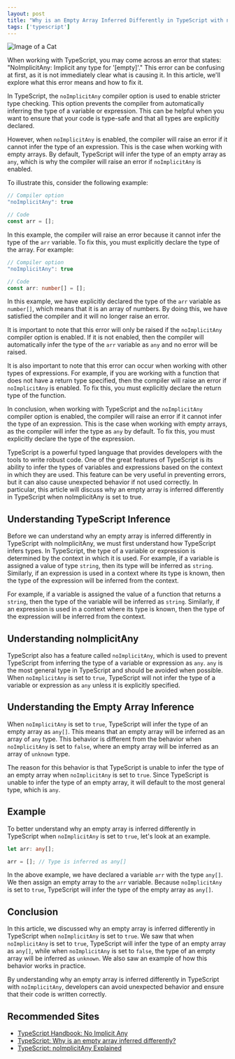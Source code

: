 ```yaml
---
layout: post
title: "Why is an Empty Array Inferred Differently in TypeScript with noImplicitAny?"
tags: ['typescript']
---
```


![Image of a Cat](http://source.unsplash.com/1600x900/?cat)

When working with TypeScript, you may come across an error that states: "NoImplicitAny: Implicit any type for '[empty]'." This error can be confusing at first, as it is not immediately clear what is causing it. In this article, we'll explore what this error means and how to fix it.

In TypeScript, the `noImplicitAny` compiler option is used to enable stricter type checking. This option prevents the compiler from automatically inferring the type of a variable or expression. This can be helpful when you want to ensure that your code is type-safe and that all types are explicitly declared.

However, when `noImplicitAny` is enabled, the compiler will raise an error if it cannot infer the type of an expression. This is the case when working with empty arrays. By default, TypeScript will infer the type of an empty array as `any`, which is why the compiler will raise an error if `noImplicitAny` is enabled.

To illustrate this, consider the following example:

```typescript
// Compiler option
"noImplicitAny": true

// Code
const arr = [];
```

In this example, the compiler will raise an error because it cannot infer the type of the `arr` variable. To fix this, you must explicitly declare the type of the array. For example:

```typescript
// Compiler option
"noImplicitAny": true

// Code
const arr: number[] = [];
```

In this example, we have explicitly declared the type of the `arr` variable as `number[]`, which means that it is an array of numbers. By doing this, we have satisfied the compiler and it will no longer raise an error.

It is important to note that this error will only be raised if the `noImplicitAny` compiler option is enabled. If it is not enabled, then the compiler will automatically infer the type of the `arr` variable as `any` and no error will be raised.

It is also important to note that this error can occur when working with other types of expressions. For example, if you are working with a function that does not have a return type specified, then the compiler will raise an error if `noImplicitAny` is enabled. To fix this, you must explicitly declare the return type of the function.

In conclusion, when working with TypeScript and the `noImplicitAny` compiler option is enabled, the compiler will raise an error if it cannot infer the type of an expression. This is the case when working with empty arrays, as the compiler will infer the type as `any` by default. To fix this, you must explicitly declare the type of the expression.

TypeScript is a powerful typed language that provides developers with the tools to write robust code. One of the great features of TypeScript is its ability to infer the types of variables and expressions based on the context in which they are used. This feature can be very useful in preventing errors, but it can also cause unexpected behavior if not used correctly. In particular, this article will discuss why an empty array is inferred differently in TypeScript when noImplicitAny is set to true.

## Understanding TypeScript Inference

Before we can understand why an empty array is inferred differently in TypeScript with noImplicitAny, we must first understand how TypeScript infers types. In TypeScript, the type of a variable or expression is determined by the context in which it is used. For example, if a variable is assigned a value of type `string`, then its type will be inferred as `string`. Similarly, if an expression is used in a context where its type is known, then the type of the expression will be inferred from the context.

For example, if a variable is assigned the value of a function that returns a `string`, then the type of the variable will be inferred as `string`. Similarly, if an expression is used in a context where its type is known, then the type of the expression will be inferred from the context.

## Understanding noImplicitAny

TypeScript also has a feature called `noImplicitAny`, which is used to prevent TypeScript from inferring the type of a variable or expression as `any`. `any` is the most general type in TypeScript and should be avoided when possible. When `noImplicitAny` is set to `true`, TypeScript will not infer the type of a variable or expression as `any` unless it is explicitly specified.

## Understanding the Empty Array Inference

When `noImplicitAny` is set to `true`, TypeScript will infer the type of an empty array as `any[]`. This means that an empty array will be inferred as an array of `any` type. This behavior is different from the behavior when `noImplicitAny` is set to `false`, where an empty array will be inferred as an array of `unknown` type.

The reason for this behavior is that TypeScript is unable to infer the type of an empty array when `noImplicitAny` is set to `true`. Since TypeScript is unable to infer the type of an empty array, it will default to the most general type, which is `any`.

## Example

To better understand why an empty array is inferred differently in TypeScript when `noImplicitAny` is set to `true`, let's look at an example.

```typescript
let arr: any[];

arr = []; // Type is inferred as any[]
```

In the above example, we have declared a variable `arr` with the type `any[]`. We then assign an empty array to the `arr` variable. Because `noImplicitAny` is set to `true`, TypeScript will infer the type of the empty array as `any[]`.

## Conclusion

In this article, we discussed why an empty array is inferred differently in TypeScript when `noImplicitAny` is set to `true`. We saw that when `noImplicitAny` is set to `true`, TypeScript will infer the type of an empty array as `any[]`, while when `noImplicitAny` is set to `false`, the type of an empty array will be inferred as `unknown`. We also saw an example of how this behavior works in practice.

By understanding why an empty array is inferred differently in TypeScript with `noImplicitAny`, developers can avoid unexpected behavior and ensure that their code is written correctly.
## Recommended Sites

- [TypeScript Handbook: No Implicit Any](https://www.typescriptlang.org/docs/handbook/compiler-options.html#noimplicitany)
- [TypeScript: Why is an empty array inferred differently?](https://stackoverflow.com/questions/37684569/why-is-an-empty-array-inferred-differently-in-typescript-with-noimplicitany)
- [TypeScript: noImplicitAny Explained](https://www.typescriptlang.org/docs/handbook/compiler-options.html#noimplicitany)